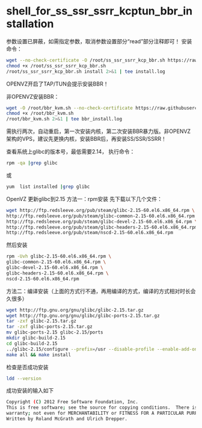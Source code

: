 # shell_for_ss_ssr_ssrr_kcptun_bbr_installation
参数设置已屏蔽，如需指定参数，取消参数设置部分“read”部分注释即可！
<a name="Install_command">安装命令：
```Bash
wget --no-check-certificate -O /root/ss_ssr_ssrr_kcp_bbr.sh https://raw.githubusercontent.com/Jenking-Zhang/shell_for_ss_ssr_ssrr_kcptun_bbr/master/ss_ssr_ssrr_kcp_bbr.sh
chmod +x /root/ss_ssr_ssrr_kcp_bbr.sh
/root/ss_ssr_ssrr_kcp_bbr.sh install 2>&1 | tee install.log
```
OPENVZ开启了TAP/TUN会提示安装BBR！

<a name="Install_command">非OPENVZ安装BBR：
```Bash
wget -O /root/bbr_kvm.sh --no-check-certificate https://raw.githubusercontent.com/Jenking-Zhang/shell_for_ss_ssr_ssrr_kcptun_bbr/master/bbr_kvm.sh
chmod +x /root/bbr_kvm.sh
/root/bbr_kvm.sh 2>&1 | tee bbr_install.log
```
需执行两次，自动重启，第一次安装内核，第二次安装BBR暴力版。非OPENVZ架构的VPS，建议先更换内核，安装BBR后，再安装SS/SSR/SSRR！

查看系统上glibc的版本号，最低需要2.14，
<a name="Install_command">执行命令：
```Bash
rpm -qa |grep glibc
```
<a name="Install_command">或
```Bash
yum  list installed |grep glibc
```
OpenVZ 更新glibc到2.15
方法一：rpm安装
<a name="Install_command">先下载以下几个文件：
```Bash
wget http://ftp.redsleeve.org/pub/steam/glibc-2.15-60.el6.x86_64.rpm \
http://ftp.redsleeve.org/pub/steam/glibc-common-2.15-60.el6.x86_64.rpm \
http://ftp.redsleeve.org/pub/steam/glibc-devel-2.15-60.el6.x86_64.rpm \
http://ftp.redsleeve.org/pub/steam/glibc-headers-2.15-60.el6.x86_64.rpm \
http://ftp.redsleeve.org/pub/steam/nscd-2.15-60.el6.x86_64.rpm
```
<a name="Install_command">然后安装
```Bash
rpm -Uvh glibc-2.15-60.el6.x86_64.rpm \
glibc-common-2.15-60.el6.x86_64.rpm \
glibc-devel-2.15-60.el6.x86_64.rpm \
glibc-headers-2.15-60.el6.x86_64.rpm \
nscd-2.15-60.el6.x86_64.rpm
```
<a name="Install_command">方法二：编译安装（上面的方式行不通，再用编译的方式，编译的方式相对时长会久很多）
```Bash
wget http://ftp.gnu.org/gnu/glibc/glibc-2.15.tar.gz
wget http://ftp.gnu.org/gnu/glibc/glibc-ports-2.15.tar.gz
tar -zxf glibc-2.15.tar.gz
tar -zxf glibc-ports-2.15.tar.gz
mv glibc-ports-2.15 glibc-2.15/ports
mkdir glibc-build-2.15
cd glibc-build-2.15
../glibc-2.15/configure --prefix=/usr --disable-profile --enable-add-ons --with-headers=/usr/include --with-binutils=/usr/bin
make all && make install
```
<a name="Install_command">检查是否成功安装
```Bash
ldd --version
```
<a name="Install_command">成功安装的输入如下
```Bash
Copyright (C) 2012 Free Software Foundation, Inc.
This is free software; see the source for copying conditions.  There is NO
warranty; not even for MERCHANTABILITY or FITNESS FOR A PARTICULAR PURPOSE.
Written by Roland McGrath and Ulrich Drepper.
```
